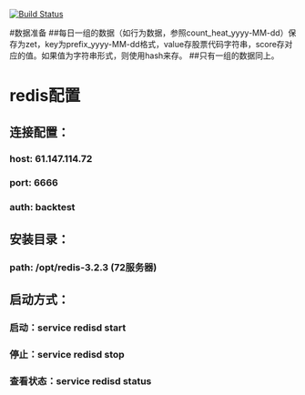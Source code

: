 [![Build Status](https://travis-ci.org/ysrotciv/backtesting.svg?branch=master)](https://travis-ci.org/ysrotciv/backtesting)

#数据准备
##每日一组的数据（如行为数据，参照count_heat_yyyy-MM-dd）保存为zet，key为prefix_yyyy-MM-dd格式，value存股票代码字符串，score存对应的值。如果值为字符串形式，则使用hash来存。
##只有一组的数据同上。

# redis配置

## 连接配置：
### host: 61.147.114.72
### port: 6666
### auth: backtest

## 安装目录：
### path: /opt/redis-3.2.3 (72服务器)

## 启动方式：
### 启动：service redisd start
### 停止：service redisd stop
### 查看状态：service redisd status
